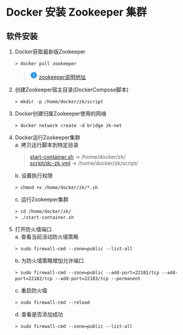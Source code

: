# Docker 安装 Zookeeper 集群

## 软件安装

1.  Docker获取最新版Zookeeper<br>

    ```命令
    > docker pull zookeeper
    ```

    > ![info][info] [zookeeper说明地址][zookeeper地址]


2.  创建Zookeeper宿主目录(DockerCompose脚本)<br>

    ```命令
    > mkdir -p /home/docker/zk/script
    ```

3.  Docker创建归属Zookeeper使用的网络<br>

    ```命令
    > docker network create -d bridge zk-net
    ```

4.  Docker运行Zookeeper集群<br>
    a. 拷贝运行脚本到特定目录<br>

    > [start-container.sh](files/05/start-container.sh) -> /home/docker/zk/<br>
    > [script/dc-zk.yml](files/05/script/dc-zk.yml) -> /home/docker/zk/script/<br>

    b. 设置执行权限<br>

    ```命令
    > chmod +x /home/docker/zk/*.sh
    ```

    c. 运行Zookeeper集群<br>

    ```命令
    > cd /home/docker/zk/
    > ./start-container.sh
    ```

5.  打开防火墙端口<br>
    a. 查看当前活动防火墙策略<br>

    ```命令
    > sudo firewall-cmd --zone=public --list-all
    ```

    b. 为防火墙策略增加允许端口<br>

    ```命令
    > sudo firewall-cmd --zone=public --add-port=22181/tcp --add-port=22182/tcp --add-port=22183/tcp --permanent
    ```

    c. 重启防火墙<br>

    ```命令
    > sudo firewall-cmd --reload
    ```

    d. 查看是否添加成功<br>

    ```命令
    > sudo firewall-cmd --zone=public --list-all
    ```

[info]: /images/info.png

[zookeeper地址]: https://hub.docker.com/_/zookeeper/
